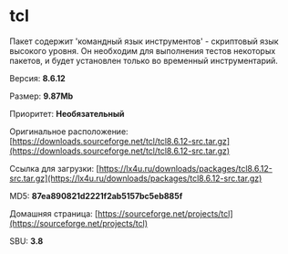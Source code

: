# tcl

Пакет содержит 'командный язык инструментов' - скриптовый язык высокого уровня. Он необходим для выполнения тестов некоторых пакетов, и будет установлен только во временный инструментарий.

Версия: **8.6.12**

Размер: **9.87Mb**

Приоритет: **Необязательный**

Оригинальное расположение: [https://downloads.sourceforge.net/tcl/tcl8.6.12-src.tar.gz](https://downloads.sourceforge.net/tcl/tcl8.6.12-src.tar.gz)

Ссылка для загрузки: [https://lx4u.ru/downloads/packages/tcl8.6.12-src.tar.gz](https://lx4u.ru/downloads/packages/tcl8.6.12-src.tar.gz)

MD5: **87ea890821d2221f2ab5157bc5eb885f**

Домашняя страница: [https://sourceforge.net/projects/tcl](https://sourceforge.net/projects/tcl)

SBU: **3.8**